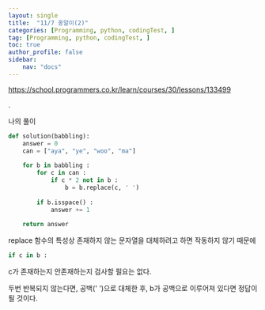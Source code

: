 ```yaml
---
layout: single
title:  "11/7 옹알이(2)"
categories: [Programming, python, codingTest, ]
tag: [Programming, python, codingTest, ]
toc: true
author_profile: false
sidebar:
    nav: "docs"
---
```


https://school.programmers.co.kr/learn/courses/30/lessons/133499

 .

나의 풀이

```python
def solution(babbling):
    answer = 0
    can = ["aya", "ye", "woo", "ma"]
    
    for b in babbling :
        for c in can :
            if c * 2 not in b :
                b = b.replace(c, ' ')
        
        if b.isspace() :
            answer += 1
                
    return answer
```



replace 함수의 특성상 존재하지 않는 문자열을 대체하려고 하면 작동하지 않기 때문에 

```python
if c in b :
```

c가 존재하는지 안존재하는지 검사할 필요는 없다.

두번 반복되지 않는다면, 공백(' ')으로 대체한 후, b가 공백으로 이루어져 있다면 정답이 될 것이다.